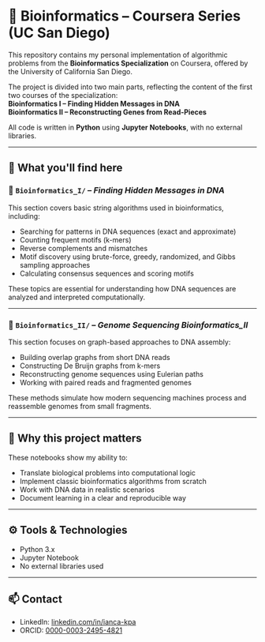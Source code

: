 # 🧬 Bioinformatics – Coursera Series (UC San Diego)

This repository contains my personal implementation of algorithmic problems from the **Bioinformatics Specialization** on Coursera, offered by the University of California San Diego.

The project is divided into two main parts, reflecting the content of the first two courses of the specialization:  
**Bioinformatics I – Finding Hidden Messages in DNA**  
**Bioinformatics II – Reconstructing Genes from Read-Pieces**

All code is written in **Python** using **Jupyter Notebooks**, with no external libraries.

---

## 📘 What you'll find here

### 📁 `Bioinformatics_I/` – *Finding Hidden Messages in DNA*
This section covers basic string algorithms used in bioinformatics, including:
- Searching for patterns in DNA sequences (exact and approximate)
- Counting frequent motifs (k-mers)
- Reverse complements and mismatches
- Motif discovery using brute-force, greedy, randomized, and Gibbs sampling approaches
- Calculating consensus sequences and scoring motifs

These topics are essential for understanding how DNA sequences are analyzed and interpreted computationally.

---

### 📁 `Bioinformatics_II/` – *Genome Sequencing Bioinformatics_II*
This section focuses on graph-based approaches to DNA assembly:
- Building overlap graphs from short DNA reads
- Constructing De Bruijn graphs from k-mers
- Reconstructing genome sequences using Eulerian paths
- Working with paired reads and fragmented genomes

These methods simulate how modern sequencing machines process and reassemble genomes from small fragments.

---

## 🧠 Why this project matters

These notebooks show my ability to:
- Translate biological problems into computational logic  
- Implement classic bioinformatics algorithms from scratch  
- Work with DNA data in realistic scenarios  
- Document learning in a clear and reproducible way

---

## ⚙️ Tools & Technologies

- Python 3.x  
- Jupyter Notebook  
- No external libraries used

---

## 📫 Contact

- LinkedIn: [linkedin.com/in/ianca-kpa](https://linkedin.com/in/ianca-kpa)  
- ORCID: [0000-0003-2495-4821](https://orcid.org/0000-0003-2495-4821)

